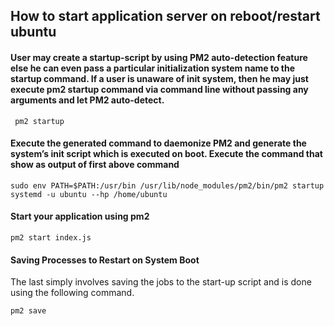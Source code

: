 ## How to start application server on reboot/restart ubuntu

#### User may create a startup-script by using PM2 auto-detection feature else he can even pass a particular initialization system name to the startup command. If a user is unaware of init system, then he may just execute pm2 startup command via command line without passing any arguments and let PM2 auto-detect.

```
 pm2 startup
```

#### Execute the generated command to daemonize PM2 and generate the system’s init script which is executed on boot. Execute the command that show as output of first above command

````
sudo env PATH=$PATH:/usr/bin /usr/lib/node_modules/pm2/bin/pm2 startup systemd -u ubuntu --hp /home/ubuntu
````

#### Start your application using pm2 
````
pm2 start index.js
````

#### Saving Processes to Restart on System Boot
The last simply involves saving the jobs to the start-up script and is done using the following command. 
````
pm2 save
````
